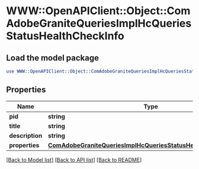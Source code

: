 # WWW::OpenAPIClient::Object::ComAdobeGraniteQueriesImplHcQueriesStatusHealthCheckInfo

## Load the model package
```perl
use WWW::OpenAPIClient::Object::ComAdobeGraniteQueriesImplHcQueriesStatusHealthCheckInfo;
```

## Properties
Name | Type | Description | Notes
------------ | ------------- | ------------- | -------------
**pid** | **string** |  | [optional] 
**title** | **string** |  | [optional] 
**description** | **string** |  | [optional] 
**properties** | [**ComAdobeGraniteQueriesImplHcQueriesStatusHealthCheckProperties**](ComAdobeGraniteQueriesImplHcQueriesStatusHealthCheckProperties.md) |  | [optional] 

[[Back to Model list]](../README.md#documentation-for-models) [[Back to API list]](../README.md#documentation-for-api-endpoints) [[Back to README]](../README.md)


